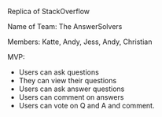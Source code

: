Replica of StackOverflow

Name of Team: The AnswerSolvers

Members: Katte, Andy, Jess, Andy, Christian

MVP:
  - Users can ask questions
  - They can view their questions
  - Users can ask answer questions
  - Users can comment on answers
  - Users can vote on Q and A and comment.
